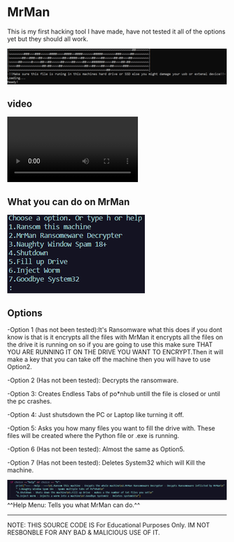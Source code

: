 # MrMan 
This is my first hacking tool I have made, have not tested it all of the options yet but they should all work.

![](https://github.com/crafter544/Images/blob/main/MrMan%20Pic1.png?raw=true)

video
-
![](https://github.com/crafter544/Images/blob/main/MrMan%20Vid.mp4)

What you can do on MrMan
-
![](https://github.com/crafter544/Images/blob/main/MrMan%20Pic2.png?raw=true)
 
 Options
 -

 -Option 1 (has not been tested):It's Ransomware what this does if you dont know is that is it encrypts all the files with MrMan it encrypts all the files on the drive   it is running on so if you are going to use this make sure THAT YOU ARE RUNNING IT ON THE DRIVE YOU WANT TO ENCRYPT.Then it will make a key that you can take off the   machine then you will have to use Option2.

 -Option 2 (Has not been tested): Decrypts the ransomware.

 -Option 3: Creates Endless Tabs of po*nhub untill the file is closed or until the pc crashes.

 -Option 4: Just shutsdown the PC or Laptop like turning it off.

 -Option 5: Asks you how many files you want to fill the drive with. These files will be created where the Python file or .exe is running.

 -Option 6 (Has not been tested): Almost the same as Option5.

 -Option 7 (Has not been tested): Deletes System32 which will Kill the machine.

![](https://github.com/crafter544/Images/blob/main/MrMan%20Pic3.png?raw=true)
^^Help Menu: Tells you what MrMan can do.^^

----
NOTE: THIS SOURCE CODE IS For Educational Purposes Only.
IM NOT RESBONBLE FOR ANY BAD & MALICIOUS USE OF IT.
